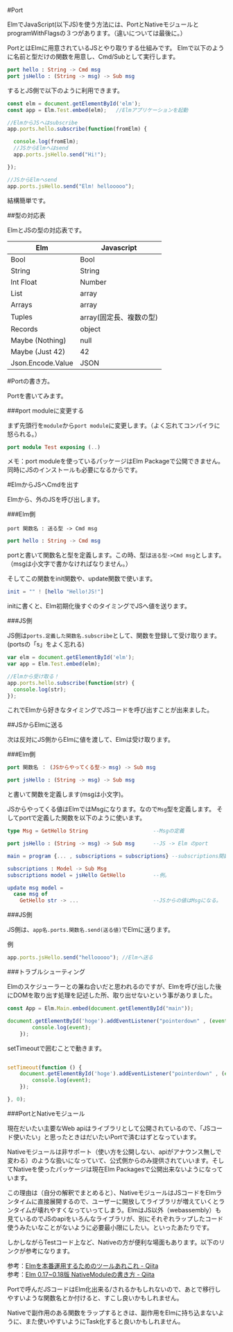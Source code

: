 #Port

ElmでJavaScript(以下JS)を使う方法には、PortとNativeモジュールとprogramWithFlagsの３つがあります。（違いについては最後に。）

PortとはElmに用意されているJSとやり取りする仕組みです。
Elmで以下のように名前と型だけの関数を用意し、Cmd/Subとして実行します。

```elm
port hello : String -> Cmd msg
port jsHello : (String -> msg) -> Sub msg
```

するとJS側で以下のように利用できます。

```js
const elm = document.getElementById('elm');
const app = Elm.Test.embed(elm);   //Elmアプリケーションを起動

//ElmからJSへはsubscribe
app.ports.hello.subscribe(function(fromElm) {

  console.log(fromElm);
  //JSからElmへはsend
  app.ports.jsHello.send("Hi!");

});

//JSからElmへsend
app.ports.jsHello.send("Elm! hellooooo");


```

結構簡単です。

##型の対応表

ElmとJSの型の対応表です。

| Elm        | Javascript |
|------------|------------|
| Bool       | Bool       |
| String     | String     |
| Int Float  | Number     |
| List       | array      |
| Arrays     | array      |
| Tuples     | array(固定長、複数の型)|
| Records    | object     |
| Maybe (Nothing) | null  |
| Maybe (Just 42) |  42   |
| Json.Encode.Value | JSON |


#Portの書き方。

Portを書いてみます。

###port moduleに変更する

まず先頭行を`module`から`port module`に変更します。（よく忘れてコンパイラに怒られる。）

```elm
port module Test exposing (..)
```

メモ：port moduleを使っているパッケージはElm Packageで公開できません。同時にJSのインストールも必要になるからです。


#ElmからJSへCmdを出す

Elmから、外のJSを呼び出します。

###Elm側

```
port 関数名 : 送る型 -> Cmd msg
```

```elm
port hello : String -> Cmd msg
```

portと書いて関数名と型を定義します。この時、型は`送る型->Cmd msg`とします。（msgは小文字で書かなければなりません。）

そしてこの関数をinit関数や、update関数で使います。

```elm
init = "" ! [hello "Hello!JS!"]
```
initに書くと、Elm初期化後すぐのタイミングでJSへ値を送ります。

###JS側

JS側は`ports.定義した関数名.subscribe`として、関数を登録して受け取ります。(portsの「s」をよく忘れる)

```js
var elm = document.getElementById('elm');
var app = Elm.Test.embed(elm);

//Elmから受け取る！
app.ports.hello.subscribe(function(str) {
  console.log(str);
});
```

これでElmから好きなタイミングでJSコードを呼び出すことが出来ました。

##JSからElmに送る

次は反対にJS側からElmに値を渡して、Elmは受け取ります。

###Elm側

```elm
port 関数名 ： (JSからやってくる型-> msg) -> Sub msg
```

```elm
port jsHello : (String -> msg) -> Sub msg
```


と書いて関数を定義します(msgは小文字)。

JSからやってくる値はElmではMsgになります。なので`Msg`型を定義します。
そしてportで定義した関数を以下のように使います。

```elm
type Msg = GetHello String                     --Msgの定義

port jsHello : (String -> msg) -> Sub msg      --JS -> Elm のport

main = program {... , subscriptions = subscriptions} --subscriptions関数に使う。

subscriptions : Model -> Sub Msg
subscriptions model = jsHello GetHello         --例。

update msg model =
  case msg of
    GetHello str -> ...                        --JSからの値はMsgになる。

```

###JS側

JS側は、`app名.ports.関数名.send(送る値)`でElmに送ります。

例

```js
app.ports.jsHello.send("hellooooo"); //Elmへ送る
```

###トラブルシューティング

Elmのスケジューラーとの兼ね合いだと思われるのですが、Elmを呼び出した後にDOMを取り出す処理を記述した所、取り出せないという事がありました。

```js
const App = Elm.Main.embed(document.getElementById("main"));

document.getElementById('hoge').addEventListener("pointerdown" , (event) => {
        console.log(event);
    });

```

setTimeoutで囲むことで動きます。

```js

setTimeout(function () {
    document.getElementById('hoge').addEventListener("pointerdown" , (event) => {
        console.log(event);
    });

}, 0);

```

###PortとNativeモジュール

現在だいたい主要なWeb apiはライブラリとして公開されているので、「JSコード使いたい」と思ったときはだいたいPortで済むはずとなっています。

Nativeモジュールは非サポート（使い方を公開しない、apiがアナウンス無しで変わる）のような扱いになっていて、公式側からのみ提供されていいます。そしてNativeを使ったパッケージは現在Elm Packagesで公開出来ないようになっています。

この理由は（自分の解釈でまとめると）、NativeモジュールはJSコードをElmランタイムに直接展開するので、ユーザーに開放してライブラリが増えていくとランタイムが壊れやすくなっていってしまう。ElmはJS以外（webassembly）も見ているのでJSのapiをいろんなライブラリが、別にそれぞれラップしたコード使うみたいなことがないように必要最小限にしたい。といったあたりです。

しかしながらTestコード上など、Nativeの方が便利な場面もあります。以下のリンクが参考になります。  

参考：[Elmを本番運用するためのツールあれこれ - Qiita](http://qiita.com/ento/items/10401fb27ca604491c10)  
参考：[Elm 0.17~0.18版 NativeModuleの書き方 - Qiita](http://qiita.com/k-motoyan/items/24f8b5f27ab828efb024)

Portで呼んだJSコードはElm化出来る/されるかもしれないので、あとで移行しやすいような関数名とか付けると、すこし良いかもしれません。

Nativeで副作用のある関数をラップするときは、副作用をElmに持ち込まないように、また使いやすいようにTask化すると良いかもしれません。
